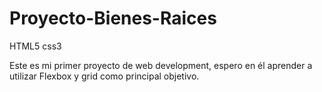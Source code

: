# Proyecto-Bienes-Raices
HTML5 css3

Este es mi primer proyecto de web development, espero en él aprender a utilizar Flexbox y grid como principal objetivo.
